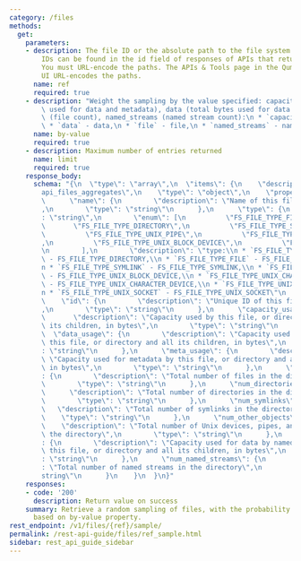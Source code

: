 ```yaml
---
category: /files
methods:
  get:
    parameters:
    - description: The file ID or the absolute path to the file system object. File
        IDs can be found in the id field of responses of APIs that return file attributes.
        You must URL-encode the paths. The APIs & Tools page in the Qumulo Core Web
        UI URL-encodes the paths.
      name: ref
      required: true
    - description: "Weight the sampling by the value specified: capacity (total bytes\
        \ used for data and metadata), data (total bytes used for data only), file\
        \ (file count), named_streams (named stream count):\n * `capacity` - capacity,\n\
        \ * `data` - data,\n * `file` - file,\n * `named_streams` - named_streams"
      name: by-value
      required: true
    - description: Maximum number of entries returned
      name: limit
      required: true
    response_body:
      schema: "{\n  \"type\": \"array\",\n  \"items\": {\n    \"description\": \"\
        api_files_aggregates\",\n    \"type\": \"object\",\n    \"properties\": {\n\
        \      \"name\": {\n        \"description\": \"Name of this file or directory\"\
        ,\n        \"type\": \"string\"\n      },\n      \"type\": {\n        \"type\"\
        : \"string\",\n        \"enum\": [\n          \"FS_FILE_TYPE_FILE\",\n   \
        \       \"FS_FILE_TYPE_DIRECTORY\",\n          \"FS_FILE_TYPE_SYMLINK\",\n\
        \          \"FS_FILE_TYPE_UNIX_PIPE\",\n          \"FS_FILE_TYPE_UNIX_CHARACTER_DEVICE\"\
        ,\n          \"FS_FILE_TYPE_UNIX_BLOCK_DEVICE\",\n          \"FS_FILE_TYPE_UNIX_SOCKET\"\
        \n        ],\n        \"description\": \"type:\\n * `FS_FILE_TYPE_DIRECTORY`\
        \ - FS_FILE_TYPE_DIRECTORY,\\n * `FS_FILE_TYPE_FILE` - FS_FILE_TYPE_FILE,\\\
        n * `FS_FILE_TYPE_SYMLINK` - FS_FILE_TYPE_SYMLINK,\\n * `FS_FILE_TYPE_UNIX_BLOCK_DEVICE`\
        \ - FS_FILE_TYPE_UNIX_BLOCK_DEVICE,\\n * `FS_FILE_TYPE_UNIX_CHARACTER_DEVICE`\
        \ - FS_FILE_TYPE_UNIX_CHARACTER_DEVICE,\\n * `FS_FILE_TYPE_UNIX_PIPE` - FS_FILE_TYPE_UNIX_PIPE,\\\
        n * `FS_FILE_TYPE_UNIX_SOCKET` - FS_FILE_TYPE_UNIX_SOCKET\"\n      },\n  \
        \    \"id\": {\n        \"description\": \"Unique ID of this file or directory\"\
        ,\n        \"type\": \"string\"\n      },\n      \"capacity_usage\": {\n \
        \       \"description\": \"Capacity used by this file, or directory and all\
        \ its children, in bytes\",\n        \"type\": \"string\"\n      },\n    \
        \  \"data_usage\": {\n        \"description\": \"Capacity used for data by\
        \ this file, or directory and all its children, in bytes\",\n        \"type\"\
        : \"string\"\n      },\n      \"meta_usage\": {\n        \"description\":\
        \ \"Capacity used for metadata by this file, or directory and all its children,\
        \ in bytes\",\n        \"type\": \"string\"\n      },\n      \"num_files\"\
        : {\n        \"description\": \"Total number of files in the directory\",\n\
        \        \"type\": \"string\"\n      },\n      \"num_directories\": {\n  \
        \      \"description\": \"Total number of directories in the directory\",\n\
        \        \"type\": \"string\"\n      },\n      \"num_symlinks\": {\n     \
        \   \"description\": \"Total number of symlinks in the directory\",\n    \
        \    \"type\": \"string\"\n      },\n      \"num_other_objects\": {\n    \
        \    \"description\": \"Total number of Unix devices, pipes, and sockets in\
        \ the directory\",\n        \"type\": \"string\"\n      },\n      \"named_stream_data_usage\"\
        : {\n        \"description\": \"Capacity used for data by named streams on\
        \ this file, or directory and all its children, in bytes\",\n        \"type\"\
        : \"string\"\n      },\n      \"num_named_streams\": {\n        \"description\"\
        : \"Total number of named streams in the directory\",\n        \"type\": \"\
        string\"\n      }\n    }\n  }\n}"
    responses:
    - code: '200'
      description: Return value on success
    summary: Retrieve a random sampling of files, with the probability of being chosen
      based on by-value property.
rest_endpoint: /v1/files/{ref}/sample/
permalink: /rest-api-guide/files/ref_sample.html
sidebar: rest_api_guide_sidebar
---
```

